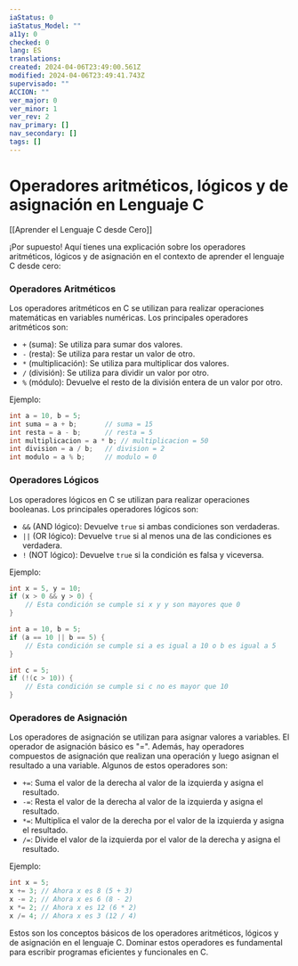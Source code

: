 ```yaml
---
iaStatus: 0
iaStatus_Model: ""
a11y: 0
checked: 0
lang: ES
translations: 
created: 2024-04-06T23:49:00.561Z
modified: 2024-04-06T23:49:41.743Z
supervisado: ""
ACCION: ""
ver_major: 0
ver_minor: 1
ver_rev: 2
nav_primary: []
nav_secondary: []
tags: []
---
```

# Operadores aritméticos, lógicos y de asignación en Lenguaje C

[[Aprender el Lenguaje C desde Cero]]

¡Por supuesto! Aquí tienes una explicación sobre los operadores aritméticos, lógicos y de asignación en el contexto de aprender el lenguaje C desde cero:

### Operadores Aritméticos
Los operadores aritméticos en C se utilizan para realizar operaciones matemáticas en variables numéricas. Los principales operadores aritméticos son:

- `+` (suma): Se utiliza para sumar dos valores.
- `-` (resta): Se utiliza para restar un valor de otro.
- `*` (multiplicación): Se utiliza para multiplicar dos valores.
- `/` (división): Se utiliza para dividir un valor por otro.
- `%` (módulo): Devuelve el resto de la división entera de un valor por otro.

Ejemplo:
```c
int a = 10, b = 5;
int suma = a + b;       // suma = 15
int resta = a - b;      // resta = 5
int multiplicacion = a * b; // multiplicacion = 50
int division = a / b;   // division = 2
int modulo = a % b;     // modulo = 0
```

### Operadores Lógicos
Los operadores lógicos en C se utilizan para realizar operaciones booleanas. Los principales operadores lógicos son:

- `&&` (AND lógico): Devuelve `true` si ambas condiciones son verdaderas.
- `||` (OR lógico): Devuelve `true` si al menos una de las condiciones es verdadera.
- `!` (NOT lógico): Devuelve `true` si la condición es falsa y viceversa.

Ejemplo:
```c
int x = 5, y = 10;
if (x > 0 && y > 0) {
    // Esta condición se cumple si x y y son mayores que 0
}

int a = 10, b = 5;
if (a == 10 || b == 5) {
    // Esta condición se cumple si a es igual a 10 o b es igual a 5
}

int c = 5;
if (!(c > 10)) {
    // Esta condición se cumple si c no es mayor que 10
}
```

### Operadores de Asignación
Los operadores de asignación se utilizan para asignar valores a variables. El operador de asignación básico es "=". Además, hay operadores compuestos de asignación que realizan una operación y luego asignan el resultado a una variable. Algunos de estos operadores son:

- `+=`: Suma el valor de la derecha al valor de la izquierda y asigna el resultado.
- `-=`: Resta el valor de la derecha al valor de la izquierda y asigna el resultado.
- `*=`: Multiplica el valor de la derecha por el valor de la izquierda y asigna el resultado.
- `/=`: Divide el valor de la izquierda por el valor de la derecha y asigna el resultado.

Ejemplo:
```c
int x = 5;
x += 3; // Ahora x es 8 (5 + 3)
x -= 2; // Ahora x es 6 (8 - 2)
x *= 2; // Ahora x es 12 (6 * 2)
x /= 4; // Ahora x es 3 (12 / 4)
```

Estos son los conceptos básicos de los operadores aritméticos, lógicos y de asignación en el lenguaje C. Dominar estos operadores es fundamental para escribir programas eficientes y funcionales en C.